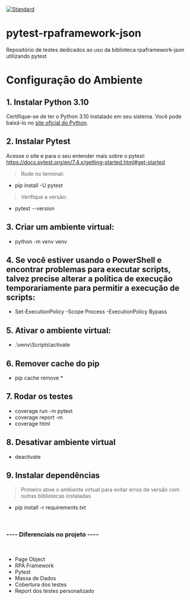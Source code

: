 [![Standard](https://github.com/ZyamHunter/pytest-rpaframework-json/actions/workflows/standard.yaml/badge.svg)](https://github.com/ZyamHunter/pytest-rpaframework-json/actions/workflows/standard.yaml)

# pytest-rpaframework-json
Repositório de testes dedicados ao uso da biblioteca rpaframework-json utilizando pytest

# Configuração do Ambiente

## 1. Instalar Python 3.10

Certifique-se de ter o Python 3.10 instalado em seu sistema. Você pode baixá-lo no [site oficial do Python](https://www.python.org/).

## 2. Instalar Pytest
Acesse o site e para o seu entender mais sobre o pytest: https://docs.pytest.org/en/7.4.x/getting-started.html#get-started
> Rode no terminal: 
- pip install -U pytest
> Verifique a versão:
- pytest --version

## 3. Criar um ambiente virtual:
- python -m venv venv

## 4. Se você estiver usando o PowerShell e encontrar problemas para executar scripts, talvez precise alterar a política de execução temporariamente para permitir a execução de scripts:
- Set-ExecutionPolicy -Scope Process -ExecutionPolicy Bypass

## 5. Ativar o ambiente virtual:
- .\venv\Scripts\activate

## 6. Remover cache do pip
- pip cache remove *

## 7. Rodar os testes
- coverage run -m pytest
- coverage report -m
- coverage html


## 8. Desativar ambiente virtual
- deactivate

## 9. Instalar dependências
> Primeiro ative o ambiente virtual para evitar erros de versão com outras bibliotecas instaladas
- pip install -r requirements.txt

<br/>

### ---- Diferenciais no projeto ----
<br/>

- Page Object
- RPA Framework
- Pytest
- Massa de Dados
- Cobertura dos testes
- Report dos testes personalizado

<br/>
